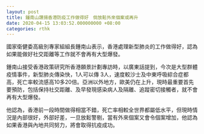 ```yaml
---
layout: post
title: 鍾南山讚揚香港防疫工作做得好　倘放鬆外來個案或再升
date: 2020-04-15 13:03:52.000000000 +08:00
categories: rthk
---
```


國家衛健委高級別專家組組長鍾南山表示，香港處理新型肺炎的工作做得好，認為如果能做好社交距離等工作就不會再有大型爆發。

鍾南山接受香港政策研究所香港願景計劃專訪時，以廣東話提到，今次是大型群體疫情事件，新型肺炎傳染快，1人可以傳 3人，速度較沙士及中東呼吸綜合症都高，死亡率較流感高10多20倍。亞洲以外地方，歐美仍在上升，現時最重要首先要預防，包括保持社交距離、及早發現感染病人及隔離、追蹤密切接觸者，就不會再有大型爆發。

他認為，香港前一段時間做得相當不錯，死亡率相較全世界都屬低水平，但現時情況是內部很好，外部好差，一旦放鬆警剔，當有外來個案又會令個案增加，他認為如果香港與內地共同努力，將會取得抗疫成功。
